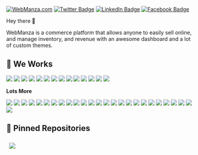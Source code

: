 [![WebManza.com](https://avatars.githubusercontent.com/u/118190187?s=40&v=4)](https://webmanza.com/) [![Twitter Badge](https://img.shields.io/badge/Twitter-Profile-informational?style=flat&logo=twitter&logoColor=white&color=1CA2F1)](https://webmanza.com) [![LinkedIn Badge](https://img.shields.io/badge/LinkedIn-Profile-informational?style=flat&logo=linkedin&logoColor=white&color=0D76A8)](https://www.linkedin.com/in/webmanza) [![Facebook Badge](https://img.shields.io/badge/Facebook-Profile-informational?style=flat&logo=facebook&logoColor=white&color=black)](https://www.facebook.com/WebManza.bd)

Hey there 👋

WebManza is a commerce platform that allows anyone to easily sell online, and manage inventory, and revenue with an awesome dashboard and a lot of custom themes.


## 💼 We Works
 ![](https://img.shields.io/badge/Code-Ionic-informational?style=flat&logo=ionic&logoColor=white&color=4AB197) ![](https://img.shields.io/badge/Code-React-informational?style=flat&logo=react&logoColor=white&color=4AB197) ![](https://img.shields.io/badge/Code-Redux-informational?style=flat&logo=Redux&logoColor=white&color=4AB197) ![](https://img.shields.io/badge/Code-Gatsby-informational?style=flat&logo=gatsby&logoColor=white&color=4AB197) ![](https://img.shields.io/badge/Code-JavaScript-informational?style=flat&logo=JavaScript&logoColor=white&color=4AB197) ![](https://img.shields.io/badge/Code-TypeScript-informational?style=flat&logo=TypeScript&logoColor=white&color=4AB197) ![](https://img.shields.io/badge/Code-GreenSock-informational?style=flat&logo=GreenSock&logoColor=white&color=4AB197) ![](https://img.shields.io/badge/Code-Java-informational?style=flat&logo=Java&logoColor=white&color=4AB197) ![](https://img.shields.io/badge/Code-SpringBoot-informational?style=flat&logo=Spring&logoColor=white&color=4AB197) ![](https://img.shields.io/badge/Code-CSharp-informational?style=flat&logo=c-sharp&logoColor=white&color=4AB197) ![](https://img.shields.io/badge/Code-.NET-informational?style=flat&logo=.net&logoColor=white&color=4AB197) ![](https://img.shields.io/badge/Code-SwiftUI-informational?style=flat&logo=swift&logoColor=white&color=4AB197) ![](https://img.shields.io/badge/Code-MongoDB-informational?style=flat&logo=MongoDB&logoColor=white&color=4AB197) ![](https://img.shields.io/badge/Code-MySQL-informational?style=flat&logo=MySQL&logoColor=white&color=4AB197)

**Lots More**

![](https://img.shields.io/badge/Style-CSS-informational?style=flat&logo=css3&logoColor=white&color=4AB197) ![](https://img.shields.io/badge/Style-Tailwind-informational?style=flat&logo=Tailwind-CSS&logoColor=white&color=4AB197) ![](https://img.shields.io/badge/Style-Sass-informational?style=flat&logo=Sass&logoColor=white&color=4AB197) ![](https://img.shields.io/badge/Style-Stylus-informational?style=flat&logo=Stylus&logoColor=white&color=4AB197) ![](https://img.shields.io/badge/Test-Jasmine-informational?style=flat&logo=Jasmine&logoColor=white&color=4AB197) ![](https://img.shields.io/badge/Test-Jest-informational?style=flat&logo=jest&logoColor=white&color=4AB197) ![](https://img.shields.io/badge/Test-Mocha-informational?style=flat&logo=Mocha&logoColor=white&color=4AB197) ![](https://img.shields.io/badge/Test-Cypress-informational?style=flat&logo=Cypress&logoColor=white&color=4AB197) ![](https://img.shields.io/badge/Test-Cypress-informational?style=flat&logo=Cypress&logoColor=white&color=4AB197) ![](https://img.shields.io/badge/Tools-Docker-informational?style=flat&logo=docker&logoColor=white&color=4AB197) ![](https://img.shields.io/badge/Tools-Pivotal-informational?style=flat&logo=Pivotal-Tracker&logoColor=white&color=4AB197) ![](https://img.shields.io/badge/Tools-NGINX-informational?style=flat&logo=nginx&logoColor=white&color=4AB197) ![](https://img.shields.io/badge/Tools-Netlify-informational?style=flat&logo=netlify&logoColor=white&color=4AB197) ![](https://img.shields.io/badge/Tools-Jenkins-informational?style=flat&logo=jenkins&logoColor=white&color=4AB197) ![](https://img.shields.io/badge/Tools-SonarQube-informational?style=flat&logo=SonarQube&logoColor=white&color=4AB197) ![](https://img.shields.io/badge/Tools-Actions-informational?style=flat&logo=github-actions&logoColor=white&color=4AB197) ![](https://img.shields.io/badge/Tools-NPM-informational?style=flat&logo=npm&logoColor=white&color=4AB197) ![](https://img.shields.io/badge/Tools-Postman-informational?style=flat&logo=Postman&logoColor=white&color=4AB197) ![](https://img.shields.io/badge/Tools-Photoshop-informational?style=flat&logo=Adobe-Photoshop&logoColor=white&color=4AB197) ![](https://img.shields.io/badge/Tools-Illustrator-informational?style=flat&logo=Adobe-Illustrator&logoColor=white&color=4AB197) ![](https://img.shields.io/badge/Tools-AdobeXD-informational?style=flat&logo=Adobe-XD&logoColor=white&color=4AB197) ![](https://img.shields.io/badge/Tools-GitHub-informational?style=flat&logo=GitHub&logoColor=white&color=4AB197) ![](https://img.shields.io/badge/Tools-GitLab-informational?style=flat&logo=GitLab&logoColor=white&color=4AB197) ![](https://img.shields.io/badge/Tools-Bitbucket-informational?style=flat&logo=Bitbucket&logoColor=white&color=4AB197) ![](https://img.shields.io/badge/Tools-Jira-informational?style=flat&logo=Jira-Software&logoColor=white&color=4AB197) ![](https://img.shields.io/badge/Tools-Clubhouse-informational?style=flat&logo=Clubhouse&logoColor=white&color=4AB197)


## 📌 Pinned Repositories
<a href="https://github.com/webmanza/webmanza.com">
  <img align="center" style="margin:0.5rem" src="https://github-readme-stats.vercel.app/api/pin/?username=braydoncoyer&repo=tailwindcss-v2-dark-mode-template&title_color=ffffff&text_color=c9cacc&icon_color=4AB197&bg_color=1A2B34" />
</a>
